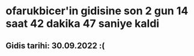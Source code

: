 # ofarukbicer'in gidisine son 2 gun 14 saat 42 dakika 47 saniye kaldi

## Gidis tarihi: 30.09.2022 :(